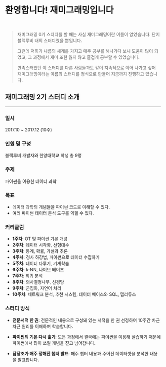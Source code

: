 # 환영합니다! 재미그래밍입니다

<br>

>재미그래밍 0기 스터디를 할 때는 사실 재미그래밍이란 이름이 없었습니다. 단지 블랙루비 내의 스터디였을 뿐입니다.
>
>그런데 저희가 나름의 체계를 가지고 매주 공부를 해나가다 보니 도움이 많이 되었고, 그 과정에서 재미 또한 잃지 않고 즐겁게 공부할 수 있었습니다.
>
>만족스러웠던 이 스터디를 다른 사람들과도 같이 지속적으로 이어 나가고 싶어 재미그래밍이라는 이름의 스터디를 정식으로 만들어 지금까지 진행하고 있습니다.

## 재미그래밍 2기 스터디 소개

- - -

### 일시

2017.10 ~ 2017.12 (10주)

### 인원 및 구성

블랙루비 개발자와 한양대학교 학생 총 9명

### 주제

파이썬을 이용한 데이터 과학

### 목표

- 데이터 과학의 개념들을 파이썬 코드로 이해할 수 있다.
- 여러 파이썬 데이터 분석 도구를 익힐 수 있다.

### 커리큘럼

- __1주차__: OT 및 파이썬 기본 개녕
- __2주차__: 데이터 시각화, 선형대수
- __3주차__: 통계, 확률, 가설과 추론
- __4주차__: 경사 하강법, 파이썬으로 데이터 수집하기
- __5주차__: 데이터 다루기, 기계학습
- __6주차__: k-NN, 나이브 베이즈
- __7주차__: 회귀 분석
- __8주차__: 의사결정나무, 신경망
- __9주차__: 군집화, 자연어 처리
- __10주차__: 네트워크 분석, 추천 시스템, 데이터 베이스와 SQL, 맵리듀스

### 스터디 방식

- __전문서적 한 권__: 전문적인 내용으로 구성돼 있는 서적을 한 권 선정하여 10주간 차근차근 원리를 이해하며 학습합니다.

- __파이썬의 기본 다시 훑기__: 모든 과정에서 결국에는 파이썬을 이용해 실습하기 때문에 파이썬에서 많이 쓰일 개념을 짚고 넘어갑니다.

- __담당조가 매주 정해진 챕터 발표__: 매주 챕터 내용과 주어진 데이터셋을 분석한 내용을 발표합니다.

